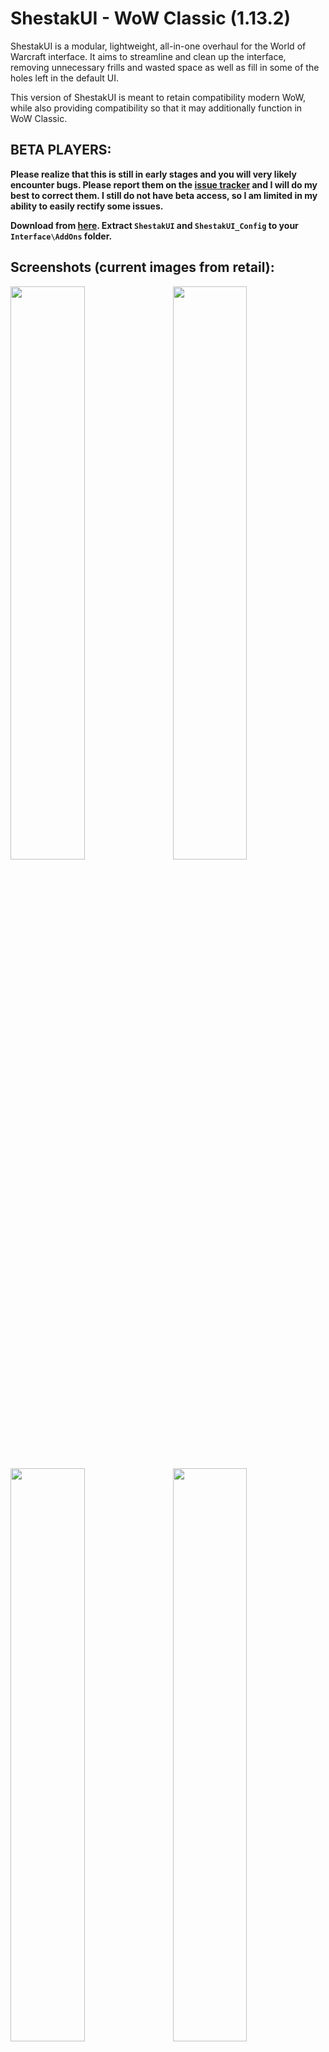 # ShestakUI - WoW Classic (1.13.2)
ShestakUI is a modular, lightweight, all-in-one overhaul for the World of Warcraft interface. It aims to streamline and clean up the interface, removing unnecessary frills and wasted space as well as fill in some of the holes left in the default UI.

This version of ShestakUI is meant to retain compatibility modern WoW, while also providing compatibility so that it may additionally function in WoW Classic.

## BETA PLAYERS:
**Please realize that this is still in early stages and you will very likely encounter bugs. Please report them on the [issue tracker](https://github.com/EsreverWoW/ShestakUI_Classic/issues) and I will do my best to correct them. I still do not have beta access, so I am limited in my ability to easily rectify some issues.**

**Download from [here](https://github.com/EsreverWoW/ShestakUI_Classic/archive/classic-staging.zip). Extract `ShestakUI` and `ShestakUI_Config` to your `Interface\AddOns` folder.**

## Screenshots (current images from retail):
<img src="https://i.imgur.com/Nm7tcgd.jpg" align="right" width="48.5%">
<img src="https://i.imgur.com/0g9Hbv7.jpg" width="48.5%">
<img src="https://i.imgur.com/uvnad8c.jpg" align="right" width="48.5%">
<img src="https://i.imgur.com/qD4KSGP.jpg" width="48.5%">

## Commands:
**Main Commands**
```
/config, /cfg       Open interface settings.
/moveui             Moving interface elements.
/hb                 Binding keys.
/rl                 Reload interface.
/rc                 Activates a ready check.
/gm                 Opens GM frame.
/rd                 Disband party or raid.
/convert            Convert to party or raid.
/uihelp             Description of commands.
/en ADDON_NAME      Enable addon. Changes will be made after UI reload. Example: /en Filger
/dis ADDON_NAME     Disable addon. Example: /dis Filger
```
**Settings Commands**
```
/resetui            Resets general settings to default.
/resetuf            Resets the unit frames to their default position.
/resetconfig        Resets ShestakUI_Config settings.
/resetstats         Resets the statistics of gold and time spent.
/settings msbt      Applies settings to MSBT.
/settings dbm       Applies settings to DBM.
/settings skada     Applies settings to Skada.
/settings all       Applies settings to all addons.
```
**AddOns Commands**
```
/litestats, /ls     Help for LiteStats.
/dbmtest            DBM test mode.
/enemycd            Enemy cooldown test.
/raidcd             Raid cooldown test.
/pulsecd            Self cooldown pulse test.
/threat             Threat meter test.
/testuf             Unit frame test.
/bags               Managing bags.
/xct                Manage the combat text.
/testroll           Test group roll.
```
**Additional Commands**
```
/heal               Switches to "Heal" layout.
/dps                Switches to "DPS" layout.
/farmmode, /fm     Increases the minimap.
/tt                 Whisper target.
/ainv               Enabling automatic invitation.
/align              Grid alignment interface.
```

## Languages:
ShestakUI supports and contains language specific code for the following game clients:

- English (enUS)
- French (frFR)
- German (deDE)
- Italian (itIT)
- Simpified Chinese (zhCN)
- Traditional Chinese (zhTW)
- Spanish (esES)
- Russian (ruRU)

## FAQ:
- [Configuration files and GUI](http://shestak.org/forum/showpost.php?p=415&postcount=2)
- [ActionBars](http://shestak.org/forum/showpost.php?p=930&postcount=3)
- [Chat](http://shestak.org/forum/showpost.php?p=931&postcount=4)
- [Loot](http://shestak.org/forum/showpost.php?p=932&postcount=5)
- [Raid Frames](http://shestak.org/forum/showpost.php?p=12661&postcount=21)

## Links:
- [Changelog](https://github.com/EsreverWoW/ShestakUI/commits/classic-staging)

## Credits:
AcidWeb, Aezay, Affli, Ailae, Allez, ALZA, Ammo, Astromech, Beoko, Bitbyte, Blamdarot, Bozo, Caellian, Califpornia, Camealion, Chiril, CrusaderHeimdall, Cybey, Dawn, Don Kaban, Dridzt, Duffed, Durcyn, Eclipse, Egingell, Elv22, Evilpaul, Evl, Favorit, Fernir, Foof, Freebaser, g0st, gi2k15, Gethe, Gorlasch, Gsuz, Haleth, Haste, Hoochie, Hungtar, Hydra, HyPeRnIcS, Ildyria, iSpawnAtHome, Jaslm, Karl_w_w, Karudon, Katae, Kellett, Kemayo, Killakhan, Kraftman, Leatrix, m2jest1c, Magdain, Meurtcriss, Monolit, MrRuben5, Myrilandell of Lothar, Nathanyel, Nefarion, Nightcracker, Nils Ruesch, p3lim, Partha, Phanx, Renstrom, RustamIrzaev, Safturento, Sanex, Sara.Festung, SDPhantom, Semlar, Sildor, Silverwind, SinaC, Slakah, Soeters, Starlon, Suicidal Katt, Syzgyn, Tekkub, Telroth, Thalyra, Thizzelle, Tia Lynn, Tohveli, Tukz, Tuller, Veev, Villiv, Wetxius, Woffle of Dark Iron, Wrug, Xuerian, Yleaf, Zork.

## Translation:
Aelb, AlbertDuval, Alwa, Baine, Chubidu, Cranan, eXecrate, F5Hellbound, Ianchan, Leg883, Mania, Nanjiqq, Oz, Puree, Sakaras, Seal, Sinaris, Spacedragon, Tat2dawn, Tibles, Vienchen, Wetxius.

## Thanks:
Akimba, Antthemage, Crunching, Dandruff, DesFolk, Elfrey, Ente, Erratic, Falchior, Gromcha, Halogen, Homicidal Retribution, ILF7, Illusion, Ipton, k07n, Kazarl, Lanseb, Leots, m2jest1c, MoLLIa, Nefrit, Noobolov, Obakol, Oz, PterOs, Sart, Scorpions, Sitatunga, Sw2rT1, Tryllemann, Wetxius, Yakodzuna, UI Users and Russian Community.
